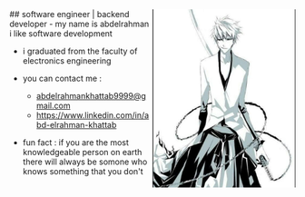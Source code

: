 <img align='right' src="https://github.com/abood-eg/abood-eg/blob/master/images/ichigo.jpg" width='50%' >
## software engineer | backend developer
- my name is abdelrahman i like software development
 

- i graduated from the faculty of electronics engineering

- you can contact me :
     - abdelrahmankhattab9999@gmail.com
     - https://www.linkedin.com/in/abd-elrahman-khattab

- fun fact : if you are the most knowledgeable person on earth there will always be somone who knows something that you don't




